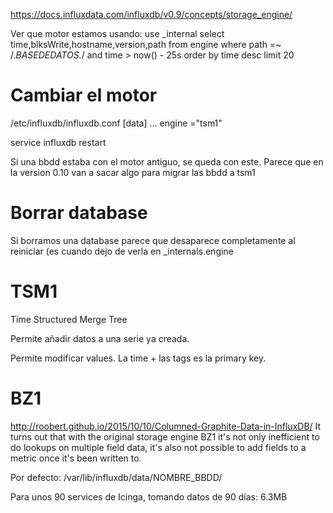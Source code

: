 https://docs.influxdata.com/influxdb/v0.9/concepts/storage_engine/

Ver que motor estamos usando:
use _internal
select time,blksWrite,hostname,version,path from engine where path =~ /.*BASEDEDATOS.*/ and time > now() - 25s order by time desc limit 20

# Cambiar el motor
/etc/influxdb/influxdb.conf
[data]
  ...
  engine ="tsm1"

service influxdb restart

Si una bbdd estaba con el motor antiguo, se queda con este.
Parece que en la version 0.10 van a sacar algo para migrar las bbdd a tsm1


# Borrar database
Si borramos una database parece que desaparece completamente al reiniciar (es cuando dejo de verla en _internals.engine


# TSM1
Time Structured Merge Tree

Permite añadir datos a una serie ya creada.

Permite modificar values.
La time + las tags es la primary key.


# BZ1
http://roobert.github.io/2015/10/10/Columned-Graphite-Data-in-InfluxDB/
It turns out that with the original storage engine BZ1 it's not only inefficient to do lookups on multiple field data, it's also not possible to add fields to a metric once it's been written to.




Por defecto: /var/lib/influxdb/data/NOMBRE_BBDD/

Para unos 90 services de Icinga, tomando datos de 90 días:
6.3MB
